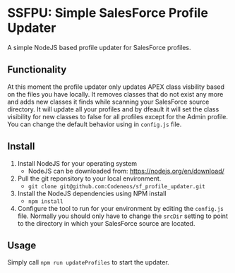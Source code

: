 # SSFPU: Simple SalesForce Profile Updater
A simple NodeJS based profile updater for SalesForce profiles.

## Functionality
At this moment the profile updater only updates APEX class visbility based on the files you have locally. It removes classes that do not exist any more and adds new classes it finds while scanning your SalesForce source directory. It will update all your profiles and by dfeault it will set the class visibility for new classes to false for all profiles except for the Admin profile. You can change the default behavior using in `config.js` file.

## Install
1. Install NodeJS for your operating system
   - NodeJS can be downloaded from: https://nodejs.org/en/download/
2. Pull the git reponsitory to your local environment.
   - `git clone git@github.com:Codeneos/sf_profile_updater.git`
3. Install the NodeJS dependencies using NPM install
   - `npm install`
4. Configure the tool to run for your environment by editing the `config.js` file. 
Normally you should only have to change the `srcDir` setting to point to the directory in which your SalesForce source are located.

## Usage
Simply call `npm run updateProfiles` to start the updater.
   
